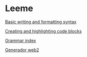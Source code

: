 # Leeme

[Basic writing and formatting syntax](https://help.github.com/articles/basic-writing-and-formatting-syntax/)

[Creating and highlighting code blocks](https://help.github.com/articles/creating-and-highlighting-code-blocks/)

[Grammar index](https://github.com/github/linguist/blob/master/vendor/README.md)

[Generador web2](https://github.com/ronald0009/Leeme/blob/master/Generadorweb2.md)
